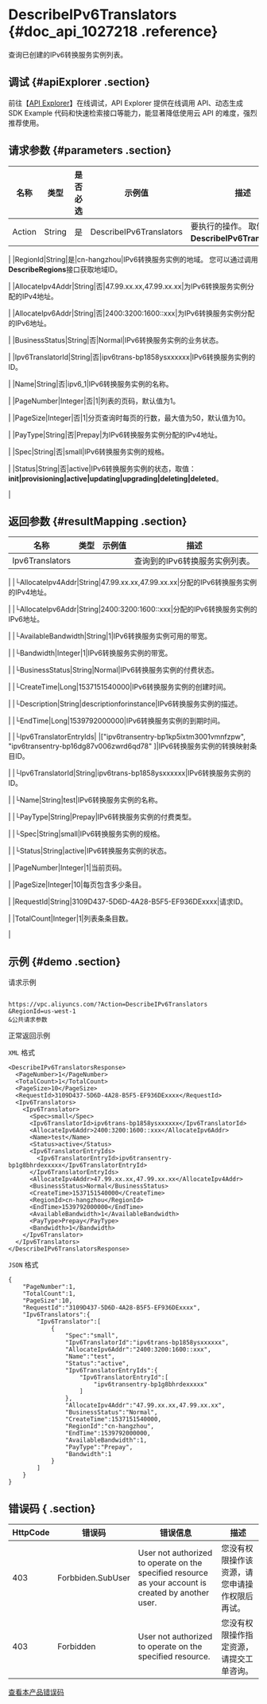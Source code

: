 # DescribeIPv6Translators {#doc_api_1027218 .reference}

查询已创建的IPv6转换服务实例列表。

## 调试 {#apiExplorer .section}

前往【[API Explorer](https://api.aliyun.com/#product=Vpc&api=DescribeIPv6Translators)】在线调试，API Explorer 提供在线调用 API、动态生成 SDK Example 代码和快速检索接口等能力，能显著降低使用云 API 的难度，强烈推荐使用。

## 请求参数 {#parameters .section}

|名称|类型|是否必选|示例值|描述|
|--|--|----|---|--|
|Action|String|是|DescribeIPv6Translators|要执行的操作。 取值： **DescribeIPv6Translators**。

 |
|RegionId|String|是|cn-hangzhou|IPv6转换服务实例的地域。 您可以通过调用**DescribeRegions**接口获取地域ID。

 |
|AllocateIpv4Addr|String|否|47.99.xx.xx,47.99.xx.xx|为IPv6转换服务实例分配的IPv4地址。

 |
|AllocateIpv6Addr|String|否|2400:3200:1600::xxx|为IPv6转换服务实例分配的IPv6地址。

 |
|BusinessStatus|String|否|Normal|IPv6转换服务实例的业务状态。

 |
|Ipv6TranslatorId|String|否|ipv6trans-bp1858ysxxxxxx|IPv6转换服务实例的ID。

 |
|Name|String|否|ipv6\_1|IPv6转换服务实例的名称。

 |
|PageNumber|Integer|否|1|列表的页码，默认值为1。

 |
|PageSize|Integer|否|1|分页查询时每页的行数，最大值为50，默认值为10。

 |
|PayType|String|否|Prepay|为IPv6转换服务实例分配的IPv4地址。

 |
|Spec|String|否|small|IPv6转换服务实例的规格。

 |
|Status|String|否|active|IPv6转换服务实例的状态，取值：**init|provisioning|active|updating|upgrading|deleting|deleted**。

 |

## 返回参数 {#resultMapping .section}

|名称|类型|示例值|描述|
|--|--|---|--|
|Ipv6Translators| | |查询到的IPv6转换服务实例列表。

 |
|└AllocateIpv4Addr|String|47.99.xx.xx,47.99.xx.xx|分配的IPv6转换服务实例的IPv4地址。

 |
|└AllocateIpv6Addr|String|2400:3200:1600::xxx|分配的IPv6转换服务实例的IPv6地址。

 |
|└AvailableBandwidth|String|1|IPv6转换服务实例可用的带宽。

 |
|└Bandwidth|Integer|1|IPv6转换服务实例的带宽。

 |
|└BusinessStatus|String|Normal|IPv6转换服务实例的付费状态。

 |
|└CreateTime|Long|1537151540000|IPv6转换服务实例的创建时间。

 |
|└Description|String|descriptionforinstance|IPv6转换服务实例的描述。

 |
|└EndTime|Long|1539792000000|IPv6转换服务实例的到期时间。

 |
|└Ipv6TranslatorEntryIds| |\["ipv6transentry-bp1kp5ixtm3001vmnfzpw", "ipv6transentry-bp16dg87v006zwrd6qd78" \]|IPv6转换服务实例的转换映射条目ID。

 |
|└Ipv6TranslatorId|String|ipv6trans-bp1858ysxxxxxx|IPv6转换服务实例的ID。

 |
|└Name|String|test|IPv6转换服务实例的名称。

 |
|└PayType|String|Prepay|IPv6转换服务实例的付费类型。

 |
|└Spec|String|small|IPv6转换服务实例的规格。

 |
|└Status|String|active|IPv6转换服务实例的状态。

 |
|PageNumber|Integer|1|当前页码。

 |
|PageSize|Integer|10|每页包含多少条目。

 |
|RequestId|String|3109D437-5D6D-4A28-B5F5-EF936DExxxx|请求ID。

 |
|TotalCount|Integer|1|列表条条目数。

 |

## 示例 {#demo .section}

请求示例

``` {#request_demo}

https://vpc.aliyuncs.com/?Action=DescribeIPv6Translators
&RegionId=us-west-1
&公共请求参数

```

正常返回示例

`XML` 格式

``` {#xml_return_success_demo}
<DescribeIPv6TranslatorsResponse>
  <PageNumber>1</PageNumber>
  <TotalCount>1</TotalCount>
  <PageSize>10</PageSize>
  <RequestId>3109D437-5D6D-4A28-B5F5-EF936DExxxx</RequestId>
  <Ipv6Translators>
    <Ipv6Translator>
      <Spec>small</Spec>
      <Ipv6TranslatorId>ipv6trans-bp1858ysxxxxxx</Ipv6TranslatorId>
      <AllocateIpv6Addr>2400:3200:1600::xxx</AllocateIpv6Addr>
      <Name>test</Name>
      <Status>active</Status>
      <Ipv6TranslatorEntryIds>
        <Ipv6TranslatorEntryId>ipv6transentry-bp1g8bhrdexxxxx</Ipv6TranslatorEntryId>
      </Ipv6TranslatorEntryIds>
      <AllocateIpv4Addr>47.99.xx.xx,47.99.xx.xx</AllocateIpv4Addr>
      <BusinessStatus>Normal</BusinessStatus>
      <CreateTime>1537151540000</CreateTime>
      <RegionId>cn-hangzhou</RegionId>
      <EndTime>1539792000000</EndTime>
      <AvailableBandwidth>1</AvailableBandwidth>
      <PayType>Prepay</PayType>
      <Bandwidth>1</Bandwidth>
    </Ipv6Translator>
  </Ipv6Translators>
</DescribeIPv6TranslatorsResponse>

```

`JSON` 格式

``` {#json_return_success_demo}
{
	"PageNumber":1,
	"TotalCount":1,
	"PageSize":10,
	"RequestId":"3109D437-5D6D-4A28-B5F5-EF936DExxxx",
	"Ipv6Translators":{
		"Ipv6Translator":[
			{
				"Spec":"small",
				"Ipv6TranslatorId":"ipv6trans-bp1858ysxxxxxx",
				"AllocateIpv6Addr":"2400:3200:1600::xxx",
				"Name":"test",
				"Status":"active",
				"Ipv6TranslatorEntryIds":{
					"Ipv6TranslatorEntryId":[
						"ipv6transentry-bp1g8bhrdexxxxx"
					]
				},
				"AllocateIpv4Addr":"47.99.xx.xx,47.99.xx.xx",
				"BusinessStatus":"Normal",
				"CreateTime":1537151540000,
				"RegionId":"cn-hangzhou",
				"EndTime":1539792000000,
				"AvailableBandwidth":1,
				"PayType":"Prepay",
				"Bandwidth":1
			}
		]
	}
}
```

## 错误码 { .section}

|HttpCode|错误码|错误信息|描述|
|--------|---|----|--|
|403|Forbbiden.SubUser|User not authorized to operate on the specified resource as your account is created by another user.|您没有权限操作该资源，请您申请操作权限后再试。|
|403|Forbidden|User not authorized to operate on the specified resource.|您没有权限操作指定资源，请提交工单咨询。|

[查看本产品错误码](https://error-center.aliyun.com/status/product/Vpc)

